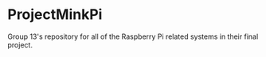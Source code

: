 # ProjectMinkPi
Group 13's repository for all of the Raspberry Pi related systems in their final project.
